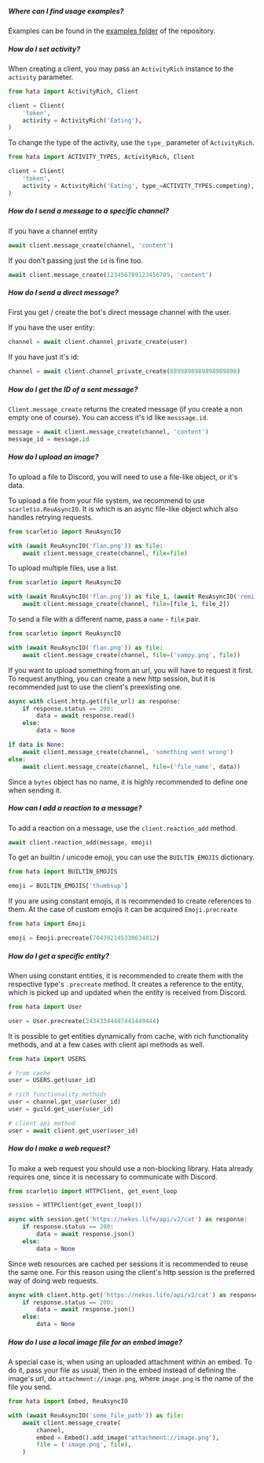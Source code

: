 ##### Where can I find usage examples?

Examples can be found in the [examples folder](https://github.com/HuyaneMatsu/hata/tree/master/docs/examples) of the
repository.

##### How do I set activity?

When creating a client, you may pass an `ActivityRich` instance to the `activity` parameter.

```py
from hata import ActivityRich, Client

client = Client(
    'token',
    activity = ActivityRich('Eating'),
)
```

To change the type of the activity, use the `type_` parameter of `ActivityRich`.

```py
from hata import ACTIVITY_TYPES, ActivityRich, Client

client = Client(
    'token',
    activity = ActivityRich('Eating', type_=ACTIVITY_TYPES.competing),
)
```

##### How do I send a message to a specific channel?

If you have a channel entity

```py
await client.message_create(channel, 'content')
```

If you don't passing just the `id` is fine too.

```py
await client.message_create(123456789123456789, 'content')
```

##### How do I send a direct message?

First you get / create the bot's direct message channel with the user.

If you have the user entity:

```py
channel = await client.channel_private_create(user)
```

If you have just it's id:

```py
channel = await client.channel_private_create(8899898989898989898)
```

##### How do I get the ID of a sent message?

`Client.message_create` returns the created message (if you create a non empty one of course).
You can access it's id like `messsage.id`.

```py
message = await client.message_create(channel, 'content')
message_id = message.id
```

##### How do I upload an image?

To upload a file to Discord, you will need to use a file-like object, or it's data.

To upload a file from your file system, we recommend to use `scarletio.ReuAsyncIO`. It is which is an async file-like
object which also handles retrying requests.

```py
from scarletio import ReuAsyncIO

with (await ReuAsyncIO('flan.png')) as file:
    await client.message_create(channel, file=file)
```

To upload multiple files, use a list.

```py
from scarletio import ReuAsyncIO

with (await ReuAsyncIO('flan.png')) as file_1, (await ReuAsyncIO('remi.png')) as file_2:
    await client.message_create(channel, file=[file_1, file_2])
```

To send a file with a different name, pass a `name` - `file` pair.

```py
from scarletio import ReuAsyncIO

with (await ReuAsyncIO('flan.png')) as file:
    await client.message_create(channel, file=('vampy.png', file))
```

If you want to upload something from an url, you will have to request it first. To request anything, you can create
a new http session, but it is recommended just to use the client's preexisting one.

```py
async with client.http.get(file_url) as response:
    if response.status == 200:
        data = await response.read()
    else:
        data = None

if data is None:
    await client.message_create(channel, 'something went wrong')
else:
    await client.message_create(channel, file=('file_name', data))
```

Since a `bytes` object has no name, it is highly recommended to define one when sending it.

##### How can I add a reaction to a message?

To add a reaction on a message, use the `client.reaction_add` method.

```py
await client.reaction_add(message, emoji)
```

To get an builtin / unicode emoji, you can use the `BUILTIN_EMOJIS` dictionary.

```py
from hata import BUILTIN_EMOJIS

emoji = BUILTIN_EMOJIS['thumbsup']
```

If you are using constant emojis, it is recommended to create references to them. At the case of custom emojis it can
be acquired `Emoji.precreate`

```py
from hata import Emoji

emoji = Emoji.precreate(704392145330634812)
```

##### How do I get a specific entity?

When using constant entities, it is recommended to create them with the respective type's `.precreate` method.
It creates a reference to the entity, which is picked up and updated when the entity is received from Discord.

```py
from hata import User

user = User.precreate(24343344487441449444)
```

It is possible to get entities dynamically from cache, with rich functionality methods, and at a few cases with client
api methods as well.

```py
from hata import USERS

# from cache
user = USERS.get(user_id)

# rich functionality methods
user = channel.get_user(user_id)
user = guild.get_user(user_id)

# client api method
user = await client.get_user(user_id)
```

##### How do I make a web request?

To make a web request you should use a non-blocking library. Hata already requires one, since it is necessary to
communicate with Discord.

```py
from scarletio import HTTPClient, get_event_loop

session = HTTPClient(get_event_loop())

async with session.get('https://nekos.life/api/v2/cat') as response:
    if response.status == 200:
        data = await response.json()
    else:
        data = None
```

Since web resources are cached per sessions it is recommended to reuse the same one. For this reason using the client's
http session is the preferred way of doing web requests.

```py
async with client.http.get('https://nekos.life/api/v2/cat') as response:
    if response.status == 200:
        data = await response.json()
    else:
        data = None
```

##### How do I use a local image file for an embed image?

A special case is, when using an uploaded attachment within an embed. To do it, pass your file as usual, then in the
embed instead of defining the image's url, do `attachment://image.png`, where `image.png` is the name of the file you
send.

```py
from hata import Embed, ReuAsyncIO

with (await ReuAsyncIO('some_file_path')) as file:
    await client.message_create(
        channel,
        embed = Embed().add_image('attachment://image.png'),
        file = ('image.png', file),
    )
```

